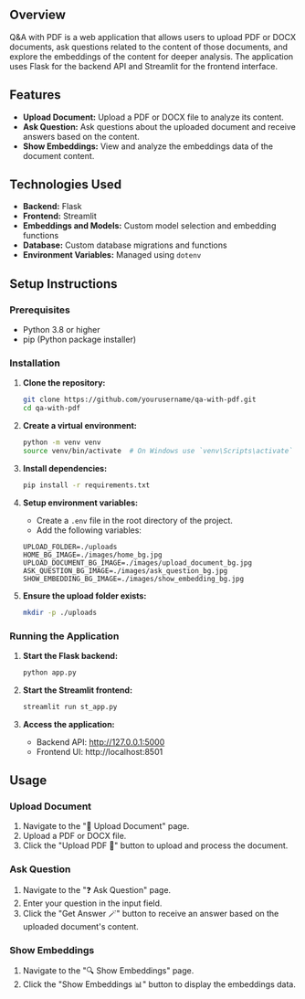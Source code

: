 ## Overview
Q&A with PDF is a web application that allows users to upload PDF or DOCX documents, ask questions related to the content of those documents, and explore the embeddings of the content for deeper analysis. The application uses Flask for the backend API and Streamlit for the frontend interface.

## Features
- **Upload Document:** Upload a PDF or DOCX file to analyze its content.
- **Ask Question:** Ask questions about the uploaded document and receive answers based on the content.
- **Show Embeddings:** View and analyze the embeddings data of the document content.

## Technologies Used
- **Backend:** Flask
- **Frontend:** Streamlit
- **Embeddings and Models:** Custom model selection and embedding functions
- **Database:** Custom database migrations and functions
- **Environment Variables:** Managed using `dotenv`

## Setup Instructions

### Prerequisites
- Python 3.8 or higher
- pip (Python package installer)

### Installation

1. **Clone the repository:**
    ```sh
    git clone https://github.com/yourusername/qa-with-pdf.git
    cd qa-with-pdf
    ```

2. **Create a virtual environment:**
    ```sh
    python -m venv venv
    source venv/bin/activate  # On Windows use `venv\Scripts\activate`
    ```

3. **Install dependencies:**
    ```sh
    pip install -r requirements.txt
    ```

4. **Setup environment variables:**
    - Create a `.env` file in the root directory of the project.
    - Add the following variables:
    ```env
    UPLOAD_FOLDER=./uploads
    HOME_BG_IMAGE=./images/home_bg.jpg
    UPLOAD_DOCUMENT_BG_IMAGE=./images/upload_document_bg.jpg
    ASK_QUESTION_BG_IMAGE=./images/ask_question_bg.jpg
    SHOW_EMBEDDING_BG_IMAGE=./images/show_embedding_bg.jpg
    ```

5. **Ensure the upload folder exists:**
    ```sh
    mkdir -p ./uploads
    ```

### Running the Application

1. **Start the Flask backend:**
    ```sh
    python app.py
    ```

2. **Start the Streamlit frontend:**
    ```sh
    streamlit run st_app.py
    ```

3. **Access the application:**
    - Backend API: http://127.0.0.1:5000
    - Frontend UI: http://localhost:8501

## Usage

### Upload Document
1. Navigate to the "📂 Upload Document" page.
2. Upload a PDF or DOCX file.
3. Click the "Upload PDF 🚀" button to upload and process the document.

### Ask Question
1. Navigate to the "❓ Ask Question" page.
2. Enter your question in the input field.
3. Click the "Get Answer 🪄" button to receive an answer based on the uploaded document's content.

### Show Embeddings
1. Navigate to the "🔍 Show Embeddings" page.
2. Click the "Show Embeddings 📊" button to display the embeddings data.
